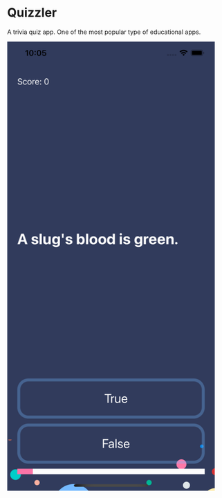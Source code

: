 # Quizzler

A trivia quiz app. One of the most popular type of educational apps.

<img src="https://github.com/MadKara/quizzler/blob/main/Preview.png" width="480">

